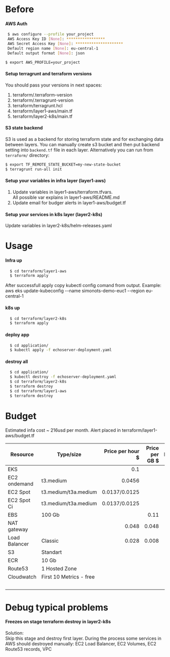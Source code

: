 # Before 
#### AWS Auth
 ```bash
  $ aws configure --profile your_project
  AWS Access Key ID [None]: *****************
  AWS Secret Access Key [None]: *********************
  Default region name [None]: eu-central-1
  Default output format [None]: json
  ```

  ```bash
  $ export AWS_PROFILE=your_project
  ```

#### Setup terragrunt and terraform versions
You should pass your versions in next spaces:
1) terraform/.terraform-version
2) terraform/.terragrunt-version
3) terraform/terragrunt.hcl
4) terraform/layer1-aws/main.tf
5) terraform/layer2-k8s/main.tf

#### S3 state backend

S3 is used as a backend for storing terraform state and for exchanging data between layers. You can manually create s3 bucket and then put backend setting into `backend.tf` file in each layer. Alternatively you can run from `terraform/` directory:

  ```bash
  $ export TF_REMOTE_STATE_BUCKET=my-new-state-bucket
  $ terragrunt run-all init
  ```
  
#### Setup your variables in infra layer (layer1-aws)
1) Update variables in layer1-aws/terraform.tfvars. \
All possible var explains in layer1-aws/README.md
2) Update email for budger alerts in layer1-aws/budget.tf 
#### Setup your services in k8s layer (layer2-k8s)
Update variables in layer2-k8s/helm-releases.yaml

# Usage
#### Infra up
```bash
  $ cd terraform/layer1-aws
  $ terraform apply
```
After successfull apply copy kubectl config comand from output.
Example:
aws eks update-kubeconfig --name simonots-demo-euc1 --region eu-central-1

#### k8s up
```bash
  $ cd terraform/layer2-k8s
  $ terraform apply
```
#### deploy app
```bash
  $ cd application/
  $ kubectl apply -f echoserver-deployment.yaml
```
#### destroy all
```bash
  $ cd application/
  $ kubectl destroy -f echoserver-deployment.yaml
  $ cd terraform/layer2-k8s
  $ terraform destroy
  $ cd terraform/layer1-aws
  $ terraform destroy
```
# Budget
Estimated infa cost ~ 216usd per month.
Alert placed in terraform/layer1-aws/budget.tf

| Resource      | Type/size               | Price per hour $ | Price per GB $ | Number | Monthly cost |
| ------------- | ----------------------- | ---------------: | -------------: | -----: | -----------: |
| EKS           |                         |              0.1 |                |      1 |           73 |
| EC2 ondemand  | t3.medium               |           0.0456 |                |      1 |       33,288 |
| EC2 Spot      | t3.medium/t3a.medium    |    0.0137/0.0125 |                |      1 |           10 |
| EC2 Spot Ci   | t3.medium/t3a.medium    |    0.0137/0.0125 |                |      0 |           10 |
| EBS           | 100 Gb                  |                  |           0.11 |      2 |           22 |
| NAT gateway   |                         |            0.048 |          0.048 |      1 |           35 |
| Load Balancer | Classic                 |            0.028 |          0.008 |      1 |        20.44 |
| S3            | Standart                |                  |                |      1 |            1 |
| ECR           | 10 Gb                   |                  |                |      2 |         1.00 |
| Route53       | 1 Hosted Zone           |                  |                |      1 |         0.50 |
| Cloudwatch    | First 10 Metrics - free |                  |                |        |            0 |
|               |                         |                  |                |  Total |        216.8 |

# Debug typical problems
####  Freezes on stage terraform destroy in layer2-k8s 
Solution: \
Skip this stage and destroy first layer. During the process some services in AWS should destroyed manually: EC2 Load Balancer, EC2 Volumes, EC2 Route53 records, VPC

